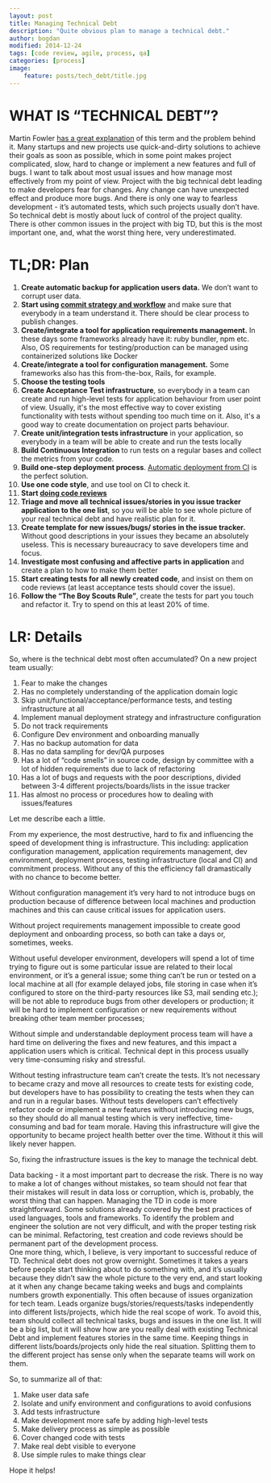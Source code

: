 ```yaml
---
layout: post
title: Managing Technical Debt
description: "Quite obvious plan to manage a technical debt."
author: bogdan
modified: 2014-12-24
tags: [code review, agile, process, qa]
categories: [process]
image:
    feature: posts/tech_debt/title.jpg
---
```


# WHAT IS “TECHNICAL DEBT”?

Martin Fowler [has a great explanation](https://martinfowler.com/bliki/TechnicalDebt.html) of this term and the problem behind it.  Many startups and new projects use quick-and-dirty solutions to achieve their goals as soon as possible, which in some point makes project complicated, slow, hard to change or implement a new features and full of bugs. I want to talk about most usual issues and how manage most effectively from my point of view.
Project with the big technical debt leading to make developers fear for changes. Any change can have unexpected effect and produce more bugs. And there is only one way to fearless development - it’s automated tests, which such projects usually don’t have. So technical debt is mostly about luck of control of the project quality.  There is other common issues in the project with big TD, but this is the most important one, and, what the worst thing here, very underestimated.
 <!-- more -->
 
# TL;DR: Plan
1. **Create automatic backup for application users data.** We don’t want to corrupt user data.
2. **Start using [commit strategy and workflow](http://nvie.com/posts/a-successful-git-branching-model/)** and make sure that everybody in a team understand it. There should be clear process to publish changes.
3. **Create/integrate a tool for application requirements management.** In these days some frameworks already have it: ruby bundler, npm etc. Also, OS requirements for testing/production can be managed using containerized solutions like Docker
4. **Create/integrate a tool for configuration management.** Some frameworks also has this from-the-box, Rails, for example.
5. **Choose the testing tools**
6. **Create Acceptance Test infrastructure**, so everybody in a team can create and run high-level tests for application behaviour from user point of view. Usually, it's the most effective way to cover existing functionality with tests without spending too much time on it. Also, it's a good way to create documentation on project parts behaviour.
7. **Create unit/integration tests infrastructure** in your application, so everybody in a team will be able to create and run the tests locally
8. **Build Continuous Integration** to run tests on a regular bases and collect the metrics from your code.
9. **Build one-step deployment process**. [Automatic deployment from CI](http://www.savvyclutch.com/devops/continuous-deployment-to-aws-ecs-and-circle-ci/) is the perfect solution. 
10. **Use one code style**, and use tool on CI to check it.
11. **Start [doing code reviews](http://www.savvyclutch.com/process/Make-Code-Review-Useful-Again/)**
12. **Triage and move all technical issues/stories in you issue tracker application to the one list**, so you will be able to see whole picture of your real technical debt and have realistic plan for it. 
13. **Create template for new issues/bugs/ stories in the issue tracker.** Without good descriptions in your issues they became an absolutely useless. This is necessary bureaucracy to save developers time and focus. 
14. **Investigate most confusing and affective parts in application** and create a plan to how to make them better
15. **Start creating tests for all newly created code**, and insist on them on code reviews (at least acceptance tests should cover the issue).
16. **Follow the “The Boy Scouts Rule”**, create the tests for part you touch and refactor it. Try to spend on this at least 20% of time.  

# LR: Details
So, where is the technical debt most often accumulated? On a new project team usually:

1. Fear to make the changes
2. Has no completely understanding of the application domain logic 
3. Skip unit/functional/acceptance/performance tests, and testing infrastructure at all
4. Implement manual deployment strategy and infrastructure configuration
5. Do not track requirements
6. Configure Dev environment and onboarding manually
7. Has no backup automation for data
8. Has no data sampling for dev/QA purposes 
9. Has a lot of “code smells” in source code, design by committee with a lot of hidden requirements due to lack of refactoring
10. Has a lot of bugs and requests with the poor descriptions, divided between 3-4 different projects/boards/lists in the issue tracker 
11. Has almost no process or procedures how to dealing with issues/features

Let me describe each a little. 

From my experience, the most destructive, hard to fix and influencing the speed of development thing is infrastructure. This including: application configuration management, application requirements management, dev environment, deployment process, testing infrastructure (local and CI) and commitment process. Without any of this the efficiency fall dramastically with no chance to become better. 

Without configuration management it’s very hard to not introduce bugs on production because of difference between local machines and production machines and this can cause critical issues for application users. 

Without project requirements management impossible to create good deployment and onboarding process, so both can take a days or, sometimes, weeks. 

Without useful developer environment, developers will spend a lot of time trying to figure out is some particular issue are related to their local environment, or it’s a general issue; some thing can’t be run or tested on a local machine at all (for example delayed jobs, file storing in case when it’s configured to store on the third-party resources like S3, mail sending etc.); will be not able to reproduce bugs from other developers or production; it will be hard to implement configuration or new requirements without  breaking other team member processes; 

Without simple and understandable deployment process team will have a hard time on delivering the fixes and new features, and this impact a application users which is critical. Technical dept in this process usually very time-consuming risky and stressful.  

Without testing infrastructure team can’t create the tests. It’s not necessary to became crazy and move all resources to create tests for existing code, but developers have to has possibility to creating the tests when they can and run in a regular bases. Without tests developers can’t effectively refactor code or implement a new features without introducing new bugs, so they should do all manual testing which is very ineffective, time-consuming and bad for team morale. Having this infrastructure will give the opportunity to became project health better over the time. Without it this will likely never happen.

So, fixing the infrastructure issues is the key to manage the technical debt.  

Data backing - it a most important part to decrease the risk. There is no way to make a lot of changes without mistakes, so team should not fear that their mistakes will result in data loss or corruption, which is, probably, the worst thing that can happen. 
Managing the TD in code is more straightforward. Some solutions already covered by the best practices of used languages, tools and frameworks. To identify the problem and engineer the solution are not very difficult, and with the proper testing risk can be minimal. Refactoring, test creation and code reviews should be permanent part of the development process.  
One more thing, which, I believe,  is very important to successful reduce of TD. Technical debt does not grow overnight. Sometimes it takes a years before people start thinking about to do something with, and it’s usually because they didn’t saw the whole picture to the very end, and start looking at it when any change became taking weeks and bugs and complaints numbers growth exponentially. This often because of issues organization for tech team. Leads organize bugs/stories/requests/tasks independently into different lists/projects, which hide the real scope of work. To avoid this, team should collect all technical tasks, bugs and issues in the one list. It will be a big list, but it will show how are you really deal with existing Technical Debt and implement features stories in the same time. Keeping things in different lists/boards/projects only hide the real situation. Splitting them to the different project has sense only when the separate teams will work on them.  

So, to summarize all of that:

1. Make user data safe
2. Isolate and unify environment and configurations to avoid confusions
3. Add tests infrastructure
4. Make development more safe by adding high-level tests
5. Make delivery process as simple as possible
6. Cover changed code with tests
7. Make real debt visible to everyone
8. Use simple rules to make things clear  

Hope it helps!
